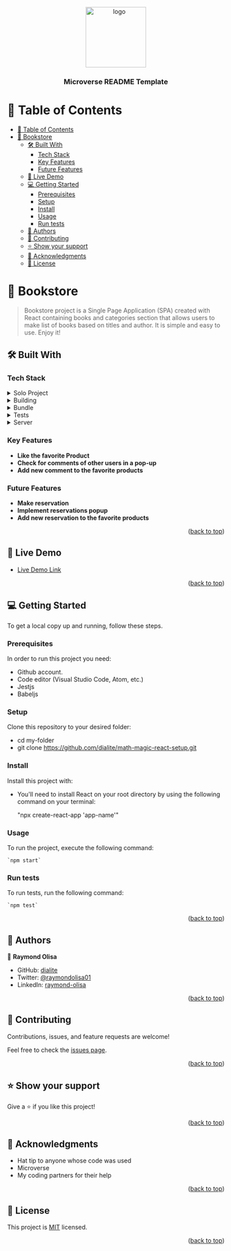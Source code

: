 <a name="readme-top"></a>

<div align="center">

<img src="https://user-images.githubusercontent.com/78832703/203859927-696905b8-edee-4cc6-8642-0759f99b9ffd.png"
alt="logo" width="140"  height="auto" />
<br/>

  <h3><b>Microverse README Template</b></h3>

</div>

<!-- TABLE OF CONTENTS -->

# 📗 Table of Contents

- [📗 Table of Contents](#-table-of-contents)
- [📖 Bookstore ](#-bookstore-)
  - [🛠 Built With ](#-built-with-)
    - [Tech Stack ](#tech-stack-)
    - [Key Features ](#key-features-)
    - [Future Features ](#future-features-)
  - [🚀 Live Demo ](#-live-demo-)
  - [💻 Getting Started ](#-getting-started-)
    - [Prerequisites](#prerequisites)
    - [Setup](#setup)
    - [Install](#install)
    - [Usage](#usage)
    - [Run tests](#run-tests)
  - [👥 Authors ](#-authors-)
  - [🤝 Contributing ](#-contributing-)
  - [⭐️ Show your support ](#️-show-your-support-)
  - [🙏 Acknowledgments ](#-acknowledgments-)
  - [📝 License ](#-license-)

<!-- PROJECT DESCRIPTION -->

# 📖 Bookstore <a name="about-project"></a>

> Bookstore project is a Single Page Application (SPA) created with React containing books and categories section that allows users to make list of books based on titles and author. It is simple and easy to use. Enjoy it!

## 🛠 Built With <a name="built-with"></a>

### Tech Stack <a name="tech-stack"></a>

<details>
  <summary>Solo Project</summary>
  <ul>
    <li><a href="https://github.com/dialite/math-magic-react-setup/tree/math-magic-setup">Math Magician</a></li>
  </ul>
</details>
<details>
  <summary>Building</summary>
  <ul>
    <li><a href="https://www.javascript.com/">JavaScript</a></li>
    <li>REACT</li>
    <li>CSS 3</li>
    <li>ES6</li>
  </ul>
</details>
<details>
  <summary>Bundle</summary>
  <ul>
    <li><a href="https://www.npmjs.com/">NPM</a></li>
  </ul>
  </details>
<details>
  <summary>Tests</summary>
  <ul>
    <li><a href="https://jestjs.io/">Jest</a></li>
    <li><a href="https://babeljs.io/">Babel JS</a></li>
  </ul>
</details>

<details>
  <summary>Server</summary>
  <ul>
    <li><a href="https://webpack.js.org/configuration/dev-server/">WebPack Dev Server</a></li>
  </ul>
</details>

<!-- Features -->

### Key Features <a name="key-features"></a>

- **Like the favorite Product**
- **Check for comments of other users in a pop-up**
- **Add new comment to the favorite products**

<!-- Features -->

### Future Features <a name="key-features"></a>

- **Make reservation**
- **Implement reservations popup**
- **Add new reservation to the favorite products**

<p align="right">(<a href="#readme-top">back to top</a>)</p>

<!-- LIVE DEMO -->

## 🚀 Live Demo <a name="live-demo"></a>

- [Live Demo Link](https://webpack.js.org/configuration/dev-server/)

<p align="right">(<a href="#readme-top">back to top</a>)</p>

<!-- GETTING STARTED -->

## 💻 Getting Started <a name="getting-started"></a>

To get a local copy up and running, follow these steps.

### Prerequisites

In order to run this project you need:

- Github account.
- Code editor (Visual Studio Code, Atom, etc.)
- Jestjs
- Babeljs

### Setup

Clone this repository to your desired folder:

- cd my-folder
- git clone https://github.com/dialite/math-magic-react-setup.git

### Install

Install this project with:

- You'll need to install React on your root directory by using the following command on your terminal:

  "npx create-react-app 'app-name'"

### Usage

To run the project, execute the following command:

    `npm start`

### Run tests

To run tests, run the following command:

    `npm test`

<p align="right">(<a href="#readme-top">back to top</a>)</p>

<!-- AUTHORS -->

## 👥 Authors <a name="authors"></a>

👤 **Raymond Olisa**

- GitHub: [dialite](https://github.com/dialite)
- Twitter: [@raymondolisa01](https://twitter.com/raymondolisa01)
- LinkedIn: [raymond-olisa](https://www.linkedin.com/in/raymond-olisa-775929243/)

<p align="right">(<a href="#readme-top">back to top</a>)</p>

<!-- CONTRIBUTING -->

## 🤝 Contributing <a name="contributing"></a>

Contributions, issues, and feature requests are welcome!

Feel free to check the [issues page](../../issues/).

<p align="right">(<a href="#readme-top">back to top</a>)</p>

<!-- SUPPORT -->

## ⭐️ Show your support <a name="support"></a>

Give a ⭐️ if you like this project!

<p align="right">(<a href="#readme-top">back to top</a>)</p>

<!-- ACKNOWLEDGEMENTS -->

## 🙏 Acknowledgments <a name="acknowledgements"></a>

- Hat tip to anyone whose code was used
- Microverse
- My coding partners for their help

<p align="right">(<a href="#readme-top">back to top</a>)</p>

<!-- LICENSE -->

## 📝 License <a name="license"></a>

This project is [MIT](./MIT.md) licensed.

<p align="right">(<a href="#readme-top">back to top</a>)</p>
